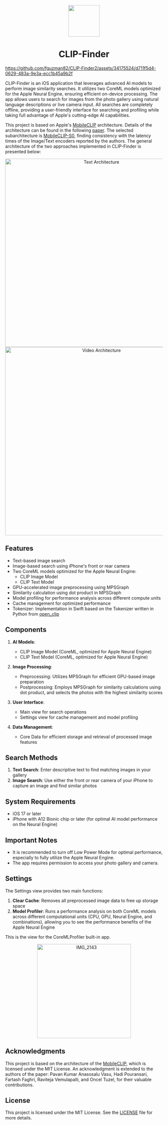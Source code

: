 <div align="center">
        <img src="https://github.com/fguzman82/CLIP-Finder2/assets/34175524/7c4dfb0d-076e-439b-9ae4-10ece7dfef2b" width="100" style="border: none;">
</div>


<h1 align="center">
   CLIP-Finder
</h1>



https://github.com/fguzman82/CLIP-Finder2/assets/34175524/d711f5d4-0629-483a-9e3a-ecc1b45a9b2f




CLIP-Finder is an iOS application that leverages advanced AI models to perform image similarity searches. It utilizes two CoreML models optimized for the Apple Neural Engine, ensuring efficient on-device processing. The app allows users to search for images from the photo gallery using natural language descriptions or live camera input. All searches are completely offline, providing a user-friendly interface for searching and profiling while taking full advantage of Apple's cutting-edge AI capabilities.

This project is based on Apple's [MobileCLIP](https://github.com/apple/ml-mobileclip) architecture. Details of the architecture can be found in the following [paper](https://arxiv.org/pdf/2311.17049). The selected subarchitecture is [MobileCLIP-S0](https://huggingface.co/apple/mobileclip_s0_timm), finding consistency with the latency times of the Image/Text encoders reported by the authors. The general architecture of the two approaches implemented in CLIP-Finder is presented below:

<div align="center">
  <img width="600" alt="Text Architecture" src="https://github.com/fguzman82/CLIP-Finder2/assets/34175524/fade6b3d-e40e-40a5-befa-eb78031ef236">
  <img width="600" alt="Video Architecture" src="https://github.com/fguzman82/CLIP-Finder2/assets/34175524/8d6ac3d8-5567-4b37-9d66-1e1001ee86e2">
</div>



## Features

- Text-based image search
- Image-based search using iPhone's front or rear camera
- Two CoreML models optimized for the Apple Neural Engine:
  - CLIP Image Model
  - CLIP Text Model
- GPU-accelerated image preprocessing using MPSGraph
- Similarity calculation using dot product in MPSGraph
- Model profiling for performance analysis across different compute units
- Cache management for optimized performance
- Tokenizer: Implementation in Swift based on the Tokenizer written in Python from [open_clip](https://github.com/mlfoundations/open_clip/blob/main/src/open_clip/tokenizer.py)


## Components

1. **AI Models**: 
   - CLIP Image Model (CoreML, optimized for Apple Neural Engine)
   - CLIP Text Model (CoreML, optimized for Apple Neural Engine)

2. **Image Processing**:
   - Preprocessing: Utilizes MPSGraph for efficient GPU-based image preparation
   - Postprocessing: Employs MPSGraph for similarity calculations using dot product, and selects the photos with the highest similarity scores

3. **User Interface**:
   - Main view for search operations
   - Settings view for cache management and model profiling

4. **Data Management**:
   - Core Data for efficient storage and retrieval of processed image features

## Search Methods

1. **Text Search**: Enter descriptive text to find matching images in your gallery
2. **Image Search**: Use either the front or rear camera of your iPhone to capture an image and find similar photos

## System Requirements

- iOS 17 or later
- iPhone with A12 Bionic chip or later (for optimal AI model performance on the Neural Engine)

## Important Notes

- It is recommended to turn off Low Power Mode for optimal performance, especially to fully utilize the Apple Neural Engine.
- The app requires permission to access your photo gallery and camera.

## Settings

The Settings view provides two main functions:

1. **Clear Cache**: Removes all preprocessed image data to free up storage space
2. **Model Profiler**: Runs a performance analysis on both CoreML models across different computational units (CPU, GPU, Neural Engine, and combinations), allowing you to see the performance benefits of the Apple Neural Engine

This is the view for the CoreMLProfiler built-in app.

<div align="center">
<img width="300" src="https://github.com/fguzman82/CLIP-Finder2/assets/34175524/5fa8341a-a3ad-44a4-986c-59171ac45ce6" alt="IMG_2143">
</div>


## Acknowledgments

This project is based on the architecture of the [MobileCLIP](https://github.com/apple/ml-mobileclip), which is licensed under the MIT License. An acknowledgment is extended to the authors of the paper: Pavan Kumar Anasosalu Vasu, Hadi Pouransari, Fartash Faghri, Raviteja Vemulapalli, and Oncel Tuzel, for their valuable contributions.

## License

This project is licensed under the MIT License. See the [LICENSE](LICENSE) file for more details.

